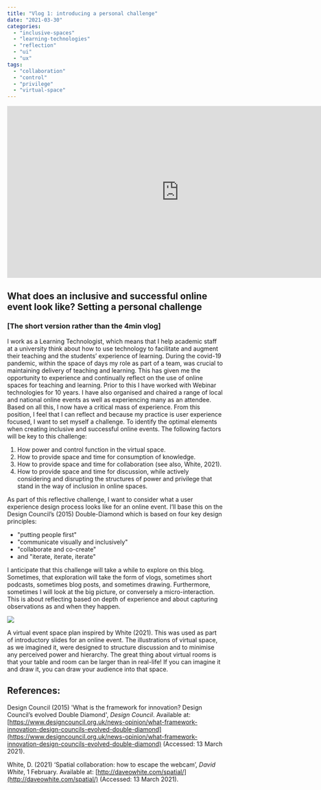 ```yaml
---
title: "Vlog 1: introducing a personal challenge"
date: "2021-03-30"
categories: 
  - "inclusive-spaces"
  - "learning-technologies"
  - "reflection"
  - "ui"
  - "ux"
tags: 
  - "collaboration"
  - "control"
  - "privilege"
  - "virtual-space"
---
```


<iframe title="YouTube video player" src="https://www.youtube-nocookie.com/embed/YHKYFsowRRE" allowfullscreen="allowfullscreen" width="800" height="400" frameborder="0"></iframe>

## What does an inclusive and successful online event look like? Setting a personal challenge

### \[The short version rather than the 4min vlog\]

I work as a Learning Technologist, which means that I help academic staff at a university think about how to use technology to facilitate and augment their teaching and the students’ experience of learning. During the covid-19 pandemic, within the space of days my role as part of a team, was crucial to maintaining delivery of teaching and learning. This has given me the opportunity to experience and continually reflect on the use of online spaces for teaching and learning. Prior to this I have worked with Webinar technologies for 10 years. I have also organised and chaired a range of local and national online events as well as experiencing many as an attendee. Based on all this, I now have a critical mass of experience. From this position, I feel that I can reflect and because my practice is user experience focused, I want to set myself a challenge. To identify the optimal elements when creating inclusive and successful online events. The following factors will be key to this challenge: 

1. How power and control function in the virtual space.
2. How to provide space and time for consumption of knowledge.
3. How to provide space and time for collaboration (see also, White, 2021).
4. How to provide space and time for discussion, while actively considering and disrupting the structures of power and privilege that stand in the way of inclusion in online spaces.

As part of this reflective challenge, I want to consider what a user experience design process looks like for an online event. I’ll base this on the Design Council’s (2015) Double-Diamond which is based on four key design principles:

- "putting people first"
- "communicate visually and inclusively"
- "collaborate and co-create"
- and "iterate, iterate, iterate"

I anticipate that this challenge will take a while to explore on this blog. Sometimes, that exploration will take the form of vlogs, sometimes short podcasts, sometimes blog posts, and sometimes drawing. Furthermore, sometimes I will look at the big picture, or conversely a micro-interaction. This is about reflecting based on depth of experience and about capturing observations as and when they happen.

![](images/inclusivespace-1.png)

A virtual event space plan inspired by White (2021). This was used as part of introductory slides for an online event. The illustrations of virtual space, as we imagined it, were designed to structure discussion and to minimise any perceived power and hierarchy. The great thing about virtual rooms is that your table and room can be larger than in real-life! If you can imagine it and draw it, you can draw your audience into that space.

## References:

Design Council (2015) 'What is the framework for innovation? Design Council’s evolved Double Diamond', _Design Council_. Available at: [https://www.designcouncil.org.uk/news-opinion/what-framework-innovation-design-councils-evolved-double-diamond](https://www.designcouncil.org.uk/news-opinion/what-framework-innovation-design-councils-evolved-double-diamond) (Accessed: 13 March 2021).

White, D. (2021) ‘Spatial collaboration: how to escape the webcam’, _David White_, 1 February. Available at: [http://daveowhite.com/spatial/](http://daveowhite.com/spatial/) (Accessed: 13 March 2021).
